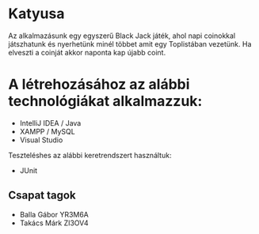 # Katyusa

Az alkalmazásunk egy egyszerű Black Jack játék, ahol napi coinokkal játszhatunk és
nyerhetünk minél többet amit egy Toplistában vezetünk. Ha elveszti a coinját akkor naponta kap újabb coint.

# A létrehozásához az alábbi technológiákat alkalmazzuk:

- IntelliJ IDEA / Java
- XAMPP / MySQL
- Visual Studio

Teszteléshes az alábbi keretrendszert használtuk:

- JUnit

## Csapat tagok

- Balla Gábor YR3M6A
- Takács Márk ZI3OV4
